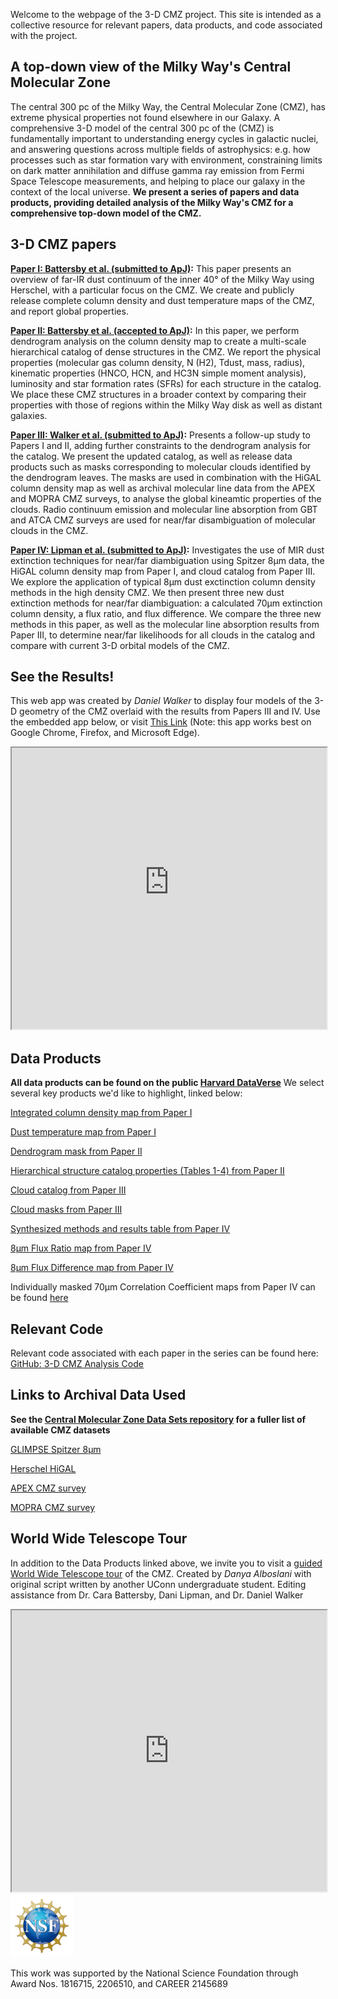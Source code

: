

Welcome to the webpage of the 3-D CMZ project. This site is intended as a collective resource for relevant papers, data products, and code associated with the project. 

## A top-down view of the Milky Way's Central Molecular Zone
The central 300 pc of the Milky Way, the Central Molecular Zone (CMZ), has extreme physical properties not found elsewhere in our Galaxy. A comprehensive 3-D model of the central 300 pc of the (CMZ) is fundamentally important to understanding energy cycles in galactic nuclei, and answering questions across multiple fields of astrophysics: e.g. how processes such as star formation vary with environment, constraining limits on dark matter annihilation and diffuse gamma ray emission from Fermi Space Telescope measurements, and helping to place our galaxy in the context of the local universe. **We present a series of papers and data products, providing detailed analysis of the Milky Way's CMZ for a comprehensive top-down model of the CMZ.**  

## 3-D CMZ papers
**[Paper I: Battersby et al. (submitted to ApJ)](https://arxiv.org/abs/2410.17334):** This paper presents an overview of far-IR dust continuum of the inner 40&#176; of the Milky Way using Herschel, with a particular focus on the CMZ. We create and publicly release complete column density and dust temperature maps of the CMZ, and report global properties. 

**[Paper II: Battersby et al. (accepted to ApJ)](https://arxiv.org/abs/2410.17332):** In this paper, we perform dendrogram analysis on the column density map to create a multi-scale hierarchical catalog of dense structures in the CMZ. We report the physical properties (molecular gas column density, N (H2), Tdust, mass, radius), kinematic properties (HNCO, HCN, and HC3N simple moment analysis), luminosity and star formation rates (SFRs) for each structure in the catalog. We place these CMZ structures in a broader context by comparing their
properties with those of regions within the Milky Way disk as well as distant galaxies.

**[Paper III: Walker et al. (submitted to ApJ)](https://arxiv.org/abs/2410.17320):** Presents a follow-up study to Papers I and II, adding further constraints to the dendrogram analysis for the catalog. We present the updated catalog, as well as release data products such as masks corresponding to molecular clouds identified by the dendrogram leaves. The masks are used in combination with the HiGAL column density map as well as archival molecular line data from the APEX and MOPRA CMZ surveys, to analyse the global kineamtic properties of the clouds. Radio continuum emission and molecular line absorption from GBT and ATCA CMZ surveys are used for near/far disambiguation of molecular clouds in the CMZ. 

**[Paper IV: Lipman et al. (submitted to ApJ)](https://arxiv.org/abs/2410.17321):** Investigates the use of MIR dust extinction techniques for near/far diambiguation using Spitzer 8&micro;m data, the HiGAL column density map from Paper I, and cloud catalog from Paper III. We explore the application of typical 8&micro;m dust exctinction column density methods in the high density CMZ. We then present three new dust extinction methods for near/far diambiguation: a calculated 70&micro;m extinction column density, a flux ratio, and flux difference. We compare the three new methods in this paper, as well as the molecular line absorption results from Paper III, to determine near/far likelihoods for all clouds in the catalog and compare with current 3-D orbital models of the CMZ.  

## See the Results! 
This web app was created by _Daniel Walker_ to display four models of the 3-D geometry of the CMZ overlaid with the results from Papers III and IV. Use the embedded app below, or visit [This Link](https://3d-cmz-models.streamlit.app/) (Note: this app works best on Google Chrome, Firefox, and Microsoft Edge). 
<iframe
  src="https://3d-cmz-models.streamlit.app?embed=true"
  style="height: 450px; width: 100%;"
></iframe>


## Data Products 
**All data products can be found on the public [Harvard DataVerse](https://dataverse.harvard.edu/dataverse/3D_CMZ)** We select several key products we'd like to highlight, linked below:

[Integrated column density map from Paper I](https://dataverse.harvard.edu/file.xhtml?fileId=10454698&version=1.0) 

[Dust temperature map from Paper I](https://dataverse.harvard.edu/file.xhtml?fileId=10454717&version=1.0) 

[Dendrogram mask from Paper II](https://dataverse.harvard.edu/file.xhtml?fileId=10454731&version=1.0) 

[Hierarchical structure catalog properties (Tables 1-4) from Paper II](https://dataverse.harvard.edu/file.xhtml?fileId=10454727&version=1.0)

[Cloud catalog from Paper III](https://dataverse.harvard.edu/file.xhtml?fileId=10481330&version=2.0) 

[Cloud masks from Paper III](https://dataverse.harvard.edu/file.xhtml?fileId=10454585&version=1.0) 

[Synthesized methods and results table from Paper IV](https://dataverse.harvard.edu/file.xhtml?fileId=10463787&version=1.0)

[8&micro;m Flux Ratio map from Paper IV](https://dataverse.harvard.edu/file.xhtml?fileId=10463786&version=1.0) 

[8&micro;m Flux Difference map from Paper IV](https://dataverse.harvard.edu/file.xhtml?fileId=10463785&version=1.0) 

Individually masked 70&micro;m Correlation Coefficient maps from Paper IV can be found [here](https://dataverse.harvard.edu/dataset.xhtml?persistentId=doi:10.7910/DVN/FBV7T5) 



## Relevant Code
Relevant code associated with each paper in the series can be found here: [GitHub: 3-D CMZ Analysis Code](https://github.com/CentralMolecularZone/3D_CMZ/tree/main/3D_CMZ_Analysis_Code) 


## Links to Archival Data Used
**See the [Central Molecular Zone Data Sets repository](https://github.com/CentralMolecularZone/DataSets#spectral-surveys) for a fuller list of available CMZ datasets**

[GLIMPSE Spitzer 8&micro;m](https://irsa.ipac.caltech.edu/data/SPITZER/GLIMPSE/overview.html)

[Herschel HiGAL](https://github.com/CentralMolecularZone/DataSets#continuum-surveys)

[APEX CMZ survey](https://github.com/CentralMolecularZone/DataSets#whole-cmz)

[MOPRA CMZ survey](https://github.com/CentralMolecularZone/DataSets#spectral-surveys)



## World Wide Telescope Tour
In addition to the Data Products linked above, we invite you to visit a [guided World Wide Telescope tour](https://web.wwtassets.org/embed/1/wwt/?tour=https%3A%2F%2Fdata1.wwtassets.org%2Fpackages%2F2023%2F11_danya%2FUncovering%2520the%25203-D%2520structure%2520of%2520our%2520Galaxy%25E2%2580%2599s%2520Center%2520v1.wtt) of the CMZ. Created by _Danya Alboslani_ with original script written by another UConn undergraduate student. Editing assistance from Dr. Cara Battersby, Dani Lipman, and Dr. Daniel Walker 

<iframe
  src="https://web.wwtassets.org/embed/1/wwt/?tour=https%3A%2F%2Fdata1.wwtassets.org%2Fpackages%2F2023%2F11_danya%2FUncovering%2520the%25203-D%2520structure%2520of%2520our%2520Galaxy%25E2%2580%2599s%2520Center%2520v1.wtt?embed=true"
  style="height: 450px; width: 100%;"
></iframe>




<img src='./docs/assets/images/NSF_transparent.png' width='100'>


This work was supported by the National Science Foundation through Award Nos. 1816715, 2206510, and CAREER 2145689
